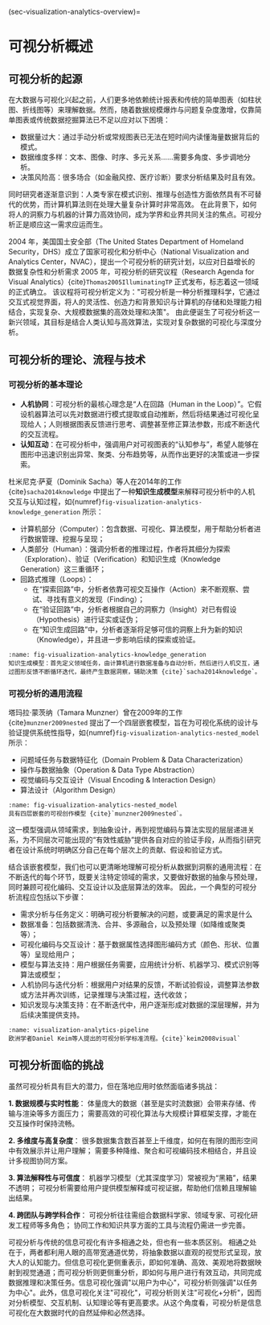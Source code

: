 (sec-visualization-analytics-overview)=
# 可视分析概述

## 可视分析的起源

在大数据与可视化兴起之前，人们更多地依赖统计报表和传统的简单图表（如柱状图、折线图等）来理解数据。然而，随着数据规模爆炸与问题复杂度激增，仅靠简单图表或传统数据挖掘算法已不足以应对以下困境：

- 数据量过大：通过手动分析或常规图表已无法在短时间内读懂海量数据背后的模式。
- 数据维度多样：文本、图像、时序、多元关系……需要多角度、多步调地分析。
- 决策风险高：很多场合（如金融风控、医疗诊断）要求分析结果及时且有效。

同时研究者逐渐意识到：人类专家在模式识别、推理与创造性方面依然具有不可替代的优势，而计算机算法则在处理大量复杂计算时非常高效。
在此背景下，如何将人的洞察力与机器的计算力高效协同，成为学界和业界共同关注的焦点。可视分析正是顺应这一需求应运而生。

2004 年，美国国土安全部（The United States Department of Homeland Security，DHS）成立了国家可视化和分析中心（National Visualization and Analytics Center，NVAC），提出一个可视分析的研究计划，以应对日益增长的数据复杂性和分析需求
2005 年，可视分析的研究议程（Research Agenda for Visual Analytics）{cite}`Thomas2005IlluminatingTP` 正式发布，标志着这一领域的正式确立。
该议程将可视分析定义为："可视分析是一种分析推理科学，它通过交互式视觉界面，将人的灵活性、创造力和背景知识与计算机的存储和处理能力相结合，实现复杂、大规模数据集的高效处理和决策"。
由此便诞生了可视分析这一新兴领域，其目标是结合人类认知与高效算法，实现对复杂数据的可视化与深度分析。


## 可视分析的理论、流程与技术

### 可视分析的基本理论

- **人机协同**：可视分析的最核心理念是“人在回路（Human in the Loop）”。它假设机器算法可以先对数据进行模式提取或自动推断，然后将结果通过可视化呈现给人；人则根据图表反馈进行思考、调整甚至修正算法参数，形成不断迭代的交互流程。
- **认知互动**：在可视分析中，强调用户对可视图表的“认知参与”，希望人能够在图形中迅速识别出异常、聚类、分布趋势等，从而作出更好的决策或进一步探索。

杜米尼克·萨夏（Dominik Sacha）等人在2014年的工作 {cite}`sacha2014knowledge` 中提出了一种**知识生成模型**来解释可视分析中的人机交互与认知过程，如{numref}`fig-visualization-analytics-knowledge_generation` 所示：

- 计算机部分（Computer）：包含数据、可视化、算法模型，用于帮助分析者进行数据管理、挖掘与呈现；
- 人类部分（Human）：强调分析者的推理过程，作者将其细分为探索（Exploration）、验证（Verification）和知识生成（Knowledge Generation）这三重循环；
- 回路式推理（Loops）：
  - 在“探索回路”中，分析者依靠可视交互操作（Action）来不断观察、尝试、寻找有意义的发现（Finding）；
  - 在“验证回路”中，分析者根据自己的洞察力（Insight）对已有假设（Hypothesis）进行证实或证伪；
  - 在“知识生成回路”中，分析者逐渐将足够可信的洞察上升为新的知识（Knowledge），并且进一步影响后续的探索或验证。

```{figure} fig/visualization-analytics-knowledge_generation.png
:name: fig-visualization-analytics-knowledge_generation
知识生成模型：首先定义领域任务，由计算机进行数据准备与自动分析，然后进行人机交互，通过图形反馈不断循环迭代，最终产生数据洞察，辅助决策 {cite}`sacha2014knowledge`。
```

### 可视分析的通用流程

塔玛拉·蒙茨纳（Tamara Munzner）曾在2009年的工作 {cite}`munzner2009nested` 提出了一个四层嵌套模型，旨在为可视化系统的设计与验证提供系统性指导，如{numref}`fig-visualization-analytics-nested_model` 所示：
- 问题域任务与数据特征化（Domain Problem & Data Characterization）
- 操作与数据抽象（Operation & Data Type Abstraction）
- 视觉编码与交互设计（Visual Encoding & Interaction Design）
- 算法设计（Algorithm Design）

```{figure} fig/visualization-analytics-nested_model.png
:name: fig-visualization-analytics-nested_model
具有四层嵌套的可视创作模型 {cite}`munzner2009nested`。
```

这一模型强调从领域需求，到抽象设计，再到视觉编码与算法实现的层层递进关系，为不同层次可能出现的“有效性威胁”提供各自对应的验证手段，从而指引研究者在设计系统时明确区分自己在每个层次上的贡献、假设和验证方式。

结合该嵌套模型，我们也可以更清晰地理解可视分析从数据到洞察的通用流程：在不断迭代的每个环节，既要关注特定领域的需求，又要做好数据的抽象与预处理，同时兼顾可视化编码、交互设计以及底层算法的效率。
因此，一个典型的可视分析流程应包括以下步骤：
- 需求分析与任务定义：明确可视分析要解决的问题，或要满足的需求是什么
- 数据准备：包括数据清洗、合并、多源融合，以及预处理（如降维或聚类等）；
- 可视化编码与交互设计：基于数据属性选择图形编码方式（颜色、形状、位置等）呈现给用户；
- 模型与算法支持：用户根据任务需要，应用统计分析、机器学习、模式识别等算法或模型；
- 人机协同与迭代分析：根据用户对结果的反馈，不断试验假设，调整算法参数或方法并再次训练，记录推理与决策过程，迭代收敛；
- 知识发现与决策支持：在不断迭代中，用户逐渐形成对数据的深层理解，并为后续决策提供支持。

```{figure} fig/visualization-analytics-pipeline.png
:name: visualization-analytics-pipeline
欧洲学者Daniel Keim等人提出的可视分析学标准流程。{cite}`keim2008visual`
```

<!-- ### 可视分析的主要技术

- 数据处理与建模
  - 数据预处理：异常值检测、缺失值填补、数据清洗等；
  - 机器学习：聚类、分类、回归、降维；
  - 分布式计算：针对海量数据的并行处理和存储。

- 可视化设计与交互
  - 图形编码：柱状图、散点图、网络图、层次结构图、平行坐标等；
  - 高级渲染：实时交互、3D可视化、地理可视化；
  - 交互范式：平移、缩放、连刷、多视图联动等。

- 人机结合与认知推理
  - 支持用户在图表中的高效筛选与洞察发现；
  - 算法模型可随用户交互指令进行增量式或在线学习。
 -->

## 可视分析面临的挑战

虽然可视分析具有巨大的潜力，但在落地应用时依然面临诸多挑战：

**1. 数据规模与实时性能**：
体量庞大的数据（甚至是实时流数据）会带来存储、传输与渲染等多方面压力；
需要高效的可视化算法与大规模计算框架支撑，才能在交互操作时保持流畅。

**2. 多维度与高复杂度**：
很多数据集含数百甚至上千维度，如何在有限的图形空间中有效展示并让用户理解；
需要多种降维、聚合和可视编码技术相结合，并且设计多视图协同方案。

**3. 算法解释性与可信度**：
机器学习模型（尤其深度学习）常被视为“黑箱”，结果不透明；
可视分析需要给用户提供模型解释或可视证据，帮助他们信赖且理解输出结果。

**4. 跨团队与跨学科合作**：
可视分析往往需组合数据科学家、领域专家、可视化研发工程师等多角色；
协同工作和知识共享方面的工具与流程仍需进一步完善。


可视分析与传统的信息可视化有许多相通之处，但也有一些本质区别。
相通之处在于，两者都利用人眼的高带宽通道优势，将抽象数据以直观的视觉形式呈现，放大人的认知能力。但信息可视化更侧重表示，即如何准确、高效、美观地将数据映射到视觉通道；而可视分析则更侧重分析，即如何与用户进行有效互动，共同完成数据推理和决策任务。信息可视化强调"以用户为中心"，可视分析则强调"以任务为中心"。此外，信息可视化关注"可视化"，可视分析则关注"可视化+分析"，因而对分析模型、交互机制、认知理论等有更高要求。从这个角度看，可视分析是信息可视化在大数据时代的自然延伸和必然选择。